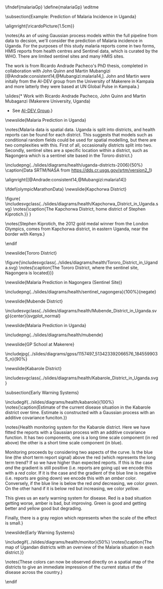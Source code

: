 \ifndef{malariaGp}
\define{malariaGp}
\editme

\subsection{Example: Prediction of Malaria Incidence in Uganda}

\alignright{\ricardoPicture{1.5cm}}

\notes{As an of using Gaussian process models within the full pipeline from data to decsion, we'll consider the prediction of Malaria incidence in Uganda. For the purposes of this study malaria reports come in two forms, HMIS reports from health centres and Sentinel data, which is curated by the WHO. There are limited sentinel sites and many HMIS sites.

The work is from Ricardo Andrade Pacheco's PhD thesis, completed in collaboration with John Quinn and Martin Mubangizi [@Andrade:consistent14,@Mubangizi:malaria14,]. John and Martin were initally from the AI-DEV group from the University of Makerere in Kampala and more latterly they were based at UN Global Pulse in Kampala.}

\slides{* Work with Ricardo Andrade Pacheco, John Quinn and Martin Mubaganzi (Makerere University, Uganda)
* See [AI-DEV Group](http://air.ug/research.html).}

\newslide{Malaria Prediction in Uganda}

\notes{Malaria data is spatial data. Uganda is split into districts, and health reports can be found for each district. This suggests that models such as conditional random fields could be used for spatial modelling, but there are two complexities with this. First of all, occasionally districts split into two. Secondly, sentinel sites are a specific location within a district, such as Nagongera which is a sentinel site based in the Tororo district.}

\includepng{../slides/diagrams/health/uganda-districts-2006}{50%}
\caption{Data SRTM/NASA from <https://dds.cr.usgs.gov/srtm/version2_1>}

\alignright{[@Andrade:consistent14,@Mubangizi:malaria14]}


\ifdef{olympicMarathonData}
\newslide{Kapchorwa District}

\figure{
\includesvgclass{../slides/diagrams/health/Kapchorwa_District_in_Uganda.svg}
\notes{\caption{The Kapchorwa District, home district of Stephen Kiprotich.}}
}

\notes{Stephen Kiprotich, the 2012 gold medal winner from the London Olympics, comes from Kapchorwa district, in eastern Uganda, near the border with Kenya.}

\endif

\newslide{Tororo District}

\figure{\includesvgclass{../slides/diagrams/health/Tororo_District_in_Uganda.svg}
\notes{\caption{The Tororo District, where the sentinel site, Nagongera is located}}}

\newslide{Malaria Prediction in Nagongera (Sentinel Site)}

\includepng{../slides/diagrams/health/sentinel_nagongera}{100%}{negate}



\newslide{Mubende District}

\includesvgclass{../slides/diagrams/health/Mubende_District_in_Uganda.svg}{center}{svgplot_normal}

\newslide{Malaria Prediction in Uganda}

\includepng{../slides/diagrams/health/mubende}

\newslide{GP School at Makerere}

\includejpg{../slides/diagrams/gpss/1157497_513423392066576_1845599035_n}{90%}

\newslide{Kabarole District}

\includesvgclass{../slides/diagrams/health/Kabarole_District_in_Uganda.svg}

\subsection{Early Warning Systems}

\includegif{../slides/diagrams/health/kabarole}{100%}
\notes{\caption{Estimate of the current disease situation in the Kabarole district over time. Estimate is constructed with a Gaussian process with an additive covariance funciton.}}

\notes{Health monitoring system for the Kabarole district. Here we have fitted the reports with a Gaussian process with an additive covariance function. It has two components, one is a long time scale component (in red above) the other is a short time scale component (in blue). 

Monitoring proceeds by considering two aspects of the curve. Is the blue line (the short term report signal) above the red (which represents the long term trend? If so we have higher than expected reports. If this is the case *and* the gradient is still positive (i.e. reports are going up) we encode this with a *red* color. If it is the case and the gradient of the blue line is negative (i.e. reports are going down) we encode this with an *amber* color. Conversely, if the blue line is below the red *and* decreasing, we color *green*. On the other hand if it is below red but increasing, we color *yellow*. 

This gives us an early warning system for disease. Red is a bad situation getting worse, amber is bad, but improving. Green is good and getting better and yellow good but degrading. 

Finally, there is a gray region which represents when the scale of the effect is small.}

\newslide{Early Warning Systems}

\includegif{../slides/diagrams/health/monitor}{50%}
\notes{\caption{The map of Ugandan districts with an overview of the Malaria situation in each district.}}

\notes{These colors can now be observed directly on a spatial map of the districts to give an immediate impression of the current status of the disease across the country.}

\endif
